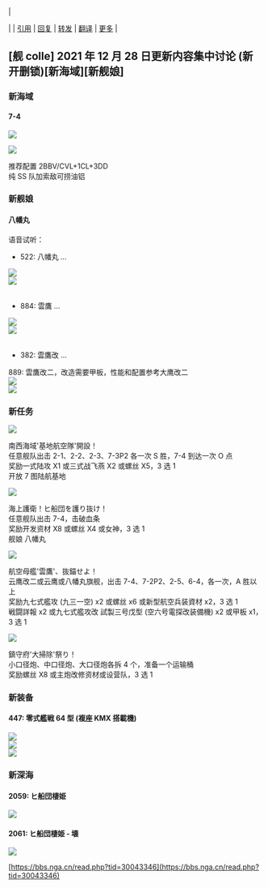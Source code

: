 |

| [](javascript:scrollTo(0,0) "回到页面顶端") | [引用](/post.php?action=quote&_newui&fid=-7202235&tid=30043346&pid=0&article=0) | [回复](/post.php?action=reply&_newui&fid=-7202235&tid=30043346&pid=0&article=0) | [转发](javascript:void(0)) | [翻译](javascript:void(0) "以版主提供的术语表进行对照翻译") | [更多](javascript:void(0)) |

<a name="816bc6b4"></a>
## [舰 colle] 2021 年 12 月 28 日更新内容集中讨论 (新开删锁)[新海域][新舰娘]

<a name="37c85f01"></a>
### 新海域

<a name="7-4"></a>
#### 7-4

![](https://img.nga.178.com/attachments/mon_202112/28/-l1qxxQ2p-cqccZ29T3cSxc-k0.png#alt=)

![](https://img.nga.178.com/attachments/mon_202112/28/-l1qxxQ2p-gdj5Z2fT3cSxc-k0.png#alt=)

推荐配置 2BBV/CVL+1CL+3DD<br />
纯 SS 队加索敌可捞油铝

<a name="d3e66cb3"></a>
### 新舰娘

<a name="896dfc24"></a>
#### 八幡丸

语音试听：

- 522: 八幡丸 ...

![](https://img.nga.178.com/attachments/mon_202112/28/-l1qxxQ2p-as06K1uT1kSco-rq.png#alt=)<br />
![](https://img.nga.178.com/attachments/mon_202112/28/-l1qxxQ2p-35xtK1lT1kSc2-ni.png#alt=)<br />
<br />


- 884: 雲鷹 ...

![](https://img.nga.178.com/attachments/mon_202112/28/-l1qxxQ2p-gv5K1vT1kSco-rq.png#alt=)<br />
![](https://img.nga.178.com/attachments/mon_202112/28/-l1qxxQ2p-4l62K1kT1kSc2-ni.png#alt=)<br />
<br />


- 382: 雲鷹改 ...

889: 雲鷹改二，改造需要甲板，性能和配置参考大鹰改二<br />
![](https://img.nga.178.com/attachments/mon_202112/28/-l1qxxQ2p-52grK1uT1kSco-rq.png#alt=)<br />
![](https://img.nga.178.com/attachments/mon_202112/28/-l1qxxQ2p-9swmK1jT1kSc2-ni.png#alt=)

<a name="62c81f89"></a>
### 新任务

![](https://img.nga.178.com/attachments/mon_202112/29/-4ada3Q2p-c5boZgT3cSq7-2v.png#alt=)

南西海域'基地航空隊'開設！<br />
任意舰队出击 2-1、2-2、2-3、7-3P2 各一次 S 胜，7-4 到达一次 O 点<br />
奖励一式陆攻 X1 或三式战飞燕 X2 或螺丝 X5，3 选 1<br />
开放 7 图陆航基地

![](https://img.nga.178.com/attachments/mon_202112/29/-4ada3Q2p-bo19ZfT3cSqa-2m.png#alt=)

海上護衛！ヒ船団を護り抜け！<br />
任意舰队出击 7-4，击破血条<br />
奖励开发资材 X8 或螺丝 X4 或女神，3 选 1<br />
舰娘 八幡丸

![](https://img.nga.178.com/attachments/mon_202201/03/-4ada3Q2p-9rftZfT3cSqb-2o.png#alt=)

航空母艦'雲鷹'、抜錨せよ！<br />
云鹰改二或云鹰或八幡丸旗舰，出击 7-4、7-2P2、2-5、6-4，各一次，A 胜以上<br />
奖励九七式艦攻 (九三一空) x2 或螺丝 x6 或新型航空兵装資材 x2，3 选 1<br />
戦闘詳報 x2 或九七式艦攻改 試製三号戊型 (空六号電探改装備機) x2 或甲板 x1，3 选 1

![](https://img.nga.178.com/attachments/mon_202112/29/-4ada3Q2p-1t3nZfT3cSq9-2r.png#alt=)

鎮守府'大掃除'祭り！<br />
小口径炮、中口径炮、大口径炮各拆 4 个，准备一个运输桶<br />
奖励螺丝 X8 或主炮改修资材或设营队，3 选 1

<a name="3829a40d"></a>
### 新装备

<a name="4e8e63a4"></a>
#### 447: 零式艦戦 64 型 (複座 KMX 搭載機)

![](https://img.nga.178.com/attachments/mon_202112/28/-l1qxxQ2p-54piZxT3cSau-au.png#alt=)<br />
![](https://img.nga.178.com/attachments/mon_202112/28/-l1qxxQ2p-brbxK2sT1kSby-hx.png#alt=)<br />
![](https://img.nga.178.com/attachments/mon_202112/28/-l1qxxQ2p-abxzK2eT1kSby-hx.png#alt=)

<a name="500ea1d9"></a>
### 新深海

<a name="c494c5b6"></a>
#### 2059: ヒ船団棲姫

![](https://img.nga.178.com/attachments/mon_202112/28/-l1qxxQ2p-8fapZ1kT3cSop-so.png#alt=)

<a name="e1d3bdfa"></a>
#### 2061: ヒ船団棲姫 - 壊

![](https://img.nga.178.com/attachments/mon_202112/28/-l1qxxQ2p-41akZ1lT3cSnj-so.png#alt=)

[https://bbs.nga.cn/read.php?tid=30043346](https://bbs.nga.cn/read.php?tid=30043346)
